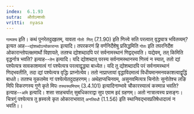 ```yaml
---
index:  6.1.93
sutra:  औतोऽम्शसोः
vritti:  nyasa
---
```


`गाम्पश्य` इति। कथं पुनरेतदुदहृतम्, यावता `गोतो णित्` (7.1.90) इति णित्त्वे सति परत्वात् वृद्ध्यात्र भवितव्यम्? इत्यत आह--`द्योशब्दोऽप्योकारान्तः` इत्यादि। तपरकरणं हि वर्णनिर्देशेषु प्रसिद्धमिति `गोतः` इति तपरनिर्देश ओकारान्तोपलक्षमार्थो विज्ञायते, ततश्च द्योशब्दादपि परं सर्वनामस्थानं णिद्वद्भवति। यद्येवम्, तत् किमिति वृद्धर्नात्र भवति? इत्याह--`तेन` इत्यादि। यदि द्योशब्दात् परस्य सर्वनामस्थानस्य णित्त्वं न स्यात्, ततो द्यां पश्येत्यत्र सावकाशमात्वं गां पश्येत्यत्र परत्वाद्वृद्ध्या बाध्येत। यदि तु द्योशब्दादपि परं सर्वनामस्थानं णिद्भवतीति, तदा द्यां पश्येत्यत्र वृद्धिः प्राप्नोत्येव। ततो नाप्राप्तायां वृद्धाविदमात्वं विधीयमानमनवकाशत्वाद्वृद्धिं बाधते। ततश्च युकतमेव गां पश्येत्येतदुदाहरणम्।
अथेहाप्यचिनवम्, असुनवमित्यत्र चिनोतेः सुनोतेश्च लङि मिपि विकरणस्य गुणे कृते मिपः `तस्थस्थमिपाम्` (3.4.101) इत्यादिनाम्भावे चौकारस्यात्वं कस्मान्न भवति? इत्याह--`अमि` इत्यादि। शसा साहचर्यात् सुबधिकाराद्वा सुप एवाम इदं ग्रहणम्। अतो नात्रात्वस्य प्रसङ्गः। चित्रगुं पश्येत्यत्र तु ह्रस्वत्वे कृत ओकाराभावात् `अनल्विधौ` (1.1.56) इति स्थानिवद्भावप्रतिषेधादात्वं न भवति।।


